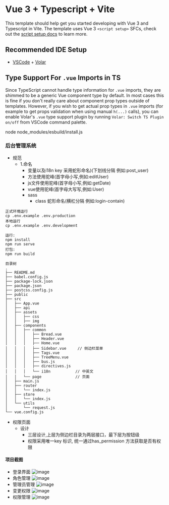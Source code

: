 # Vue 3 + Typescript + Vite

This template should help get you started developing with Vue 3 and Typescript in Vite. The template uses Vue 3 `<script setup>` SFCs, check out the [script setup docs](https://v3.vuejs.org/api/sfc-script-setup.html#sfc-script-setup) to learn more.

## Recommended IDE Setup

- [VSCode](https://code.visualstudio.com/) + [Volar](https://marketplace.visualstudio.com/items?itemName=johnsoncodehk.volar)

## Type Support For `.vue` Imports in TS

Since TypeScript cannot handle type information for `.vue` imports, they are shimmed to be a generic Vue component type by default. In most cases this is fine if you don't really care about component prop types outside of templates. However, if you wish to get actual prop types in `.vue` imports (for example to get props validation when using manual `h(...)` calls), you can enable Volar's `.vue` type support plugin by running `Volar: Switch TS Plugin on/off` from VSCode command palette.


node node_modules/esbuild/install.js 

### 后台管理系统

- 规范
    - 1.命名 
        - 变量以及i18n key 采用蛇形命名)(下划线分隔 例如:post_user)
        - 方法使用驼峰(首字母小写,例如:editUser)
        - js文件使用驼峰(首字母小写,例如:getDate)
        - vue使用驼峰(首字母大写写,例如:User)
        - sass
            - class 蛇形命名(横杠分隔 例如:login-contain)
```
正式环境运行
cp .env.example .env.production
本地运行
cp .env.example .env.development

运行:
npm install 
npm run serve
打包:
npm run build
```
```
目录树
.
├── README.md
├── babel.config.js
├── package-lock.json
├── package.json
├── postcss.config.js
├── public
├── src
│   ├── App.vue
│   ├── api                     
│   ├── assets
│   │   ├── css
│   │   ├── img
│   ├── components
│   │   ├── common
│   │   │   ├── Bread.vue
│   │   │   ├── Header.vue
│   │   │   ├── Home.vue
│   │   │   ├── Sidebar.vue     // 侧边栏菜单
│   │   │   ├── Tags.vue
│   │   │   ├── TreeMenu.vue
│   │   │   ├── bus.js
│   │   │   ├── directives.js
│   │   │   └── i18n           // 中英文
│   │   └── page               // 页面
│   ├── main.js
│   ├── router
│   │   └── index.js
│   ├── store
│   │   └── index.js
│   └── utils
│       └── request.js
└── vue.config.js

```
- 权限页面
    - 设计
        - 三层设计,上层为侧边栏目录为两层接口，最下层为按钮级
        - 权限采用唯一key 标识, 统一通过has_permission 方法获取是否有权限

#### 项目截图
- 登录界面
 ![image](https://user-images.githubusercontent.com/36833420/137087169-31816ccf-d091-4584-9587-5f594643bdca.png)
- 角色管理
 ![image](https://user-images.githubusercontent.com/36833420/137087252-339e6600-4f19-4bb5-8768-5cbf3898d7f2.png)
- 管理员管理
 ![image](https://user-images.githubusercontent.com/36833420/137087324-fbaadb1a-4d97-425d-aaf5-0378ef9b7f46.png)
- 变更权限
 ![image](https://user-images.githubusercontent.com/36833420/137087386-c8feb63a-2569-41c3-b2fd-f4dfcec63a30.png)
- 权限管理
 ![image](https://user-images.githubusercontent.com/36833420/137087439-e3c932ae-8991-4fbf-bca0-035e0593bbcc.png)

